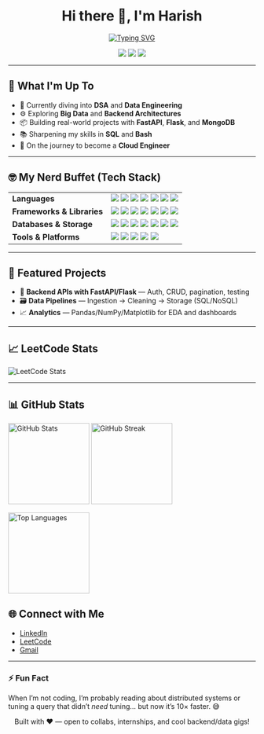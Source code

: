 <!-- Profile Header -->
<h1 align="center">Hi there 👋, I'm Harish</h1>

<div align="center">

[![Typing SVG](https://readme-typing-svg.demolab.com?font=Fira+Code&pause=1200&center=true&vCenter=true&width=600&lines=CS+Student+%40+SSNCE;Aspiring+Cloud+Engineer;Backend+Developer;Data+Enthusiast;Always+learning+DSA+%26+Data+Engineering)](https://git.io/typing-svg)

</div>


<p align="center">
  <img src="https://img.shields.io/badge/Cloud-Engineer-informational?style=for-the-badge" />
  <img src="https://img.shields.io/badge/Backend-Developer-success?style=for-the-badge" />
  <img src="https://img.shields.io/badge/Data-Enthusiast-blueviolet?style=for-the-badge" />
</p>

---

## 🚀 What I'm Up To
- 🔭 Currently diving into **DSA** and **Data Engineering**
- ⚙️ Exploring **Big Data** and **Backend Architectures**
- 📦 Building real-world projects with **FastAPI**, **Flask**, and **MongoDB**
- 📚 Sharpening my skills in **SQL** and **Bash**
- 🌱 On the journey to become a **Cloud Engineer**

---

## 🤓 My Nerd Buffet (Tech Stack)

<table>
  <tr>
    <td><b>Languages</b></td>
    <td>
      <img src="https://img.shields.io/badge/Python-3776AB?logo=python&logoColor=white" />
      <img src="https://img.shields.io/badge/Java-007396?logo=java&logoColor=white" />
      <img src="https://img.shields.io/badge/C-00599C?logo=c&logoColor=white" />
      <img src="https://img.shields.io/badge/HTML5-E34F26?logo=html5&logoColor=white" />
      <img src="https://img.shields.io/badge/CSS3-1572B6?logo=css3&logoColor=white" />
      <img src="https://img.shields.io/badge/JavaScript-F7DF1E?logo=javascript&logoColor=black" />
      <img src="https://img.shields.io/badge/SQL-336791?logo=postgresql&logoColor=white" />
    </td>
  </tr>
  <tr>
    <td><b>Frameworks & Libraries</b></td>
    <td>
      <img src="https://img.shields.io/badge/Flask-000000?logo=flask&logoColor=white" />
      <img src="https://img.shields.io/badge/FastAPI-009688?logo=fastapi&logoColor=white" />
      <img src="https://img.shields.io/badge/React-20232A?logo=react&logoColor=61DAFB" />
      <img src="https://img.shields.io/badge/Tailwind-38B2AC?logo=tailwindcss&logoColor=white" />
      <img src="https://img.shields.io/badge/Pandas-150458?logo=pandas&logoColor=white" />
      <img src="https://img.shields.io/badge/NumPy-013243?logo=numpy&logoColor=white" />
      <img src="https://img.shields.io/badge/Matplotlib-11557c?logo=plotly&logoColor=white" />
    </td>
  </tr>
  <tr>
    <td><b>Databases & Storage</b></td>
    <td>
      <img src="https://img.shields.io/badge/MySQL-4479A1?logo=mysql&logoColor=white" />
      <img src="https://img.shields.io/badge/PostgreSQL-336791?logo=postgresql&logoColor=white" />
      <img src="https://img.shields.io/badge/SQLite-003B57?logo=sqlite&logoColor=white" />
      <img src="https://img.shields.io/badge/MongoDB-47A248?logo=mongodb&logoColor=white" />
      <img src="https://img.shields.io/badge/Oracle-F80000?logo=oracle&logoColor=white" />
      <img src="https://img.shields.io/badge/Hadoop-FF9900?logo=apachehadoop&logoColor=black" />
      <img src="https://img.shields.io/badge/Cassandra-1287B1?logo=apachecassandra&logoColor=white" />
    </td>
  </tr>
  <tr>
    <td><b>Tools & Platforms</b></td>
    <td>
      <img src="https://img.shields.io/badge/Linux-FCC624?logo=linux&logoColor=black" />
      <img src="https://img.shields.io/badge/Postman-FF6C37?logo=postman&logoColor=white" />
      <img src="https://img.shields.io/badge/VSCode-0078d7?logo=visualstudiocode&logoColor=white" />
      <img src="https://img.shields.io/badge/Git-F05032?logo=git&logoColor=white" />
      <img src="https://img.shields.io/badge/GitHub-181717?logo=github&logoColor=white" />
    </td>
  </tr>
</table>

---

## 🧠 Featured Projects
- 🧰 **Backend APIs with FastAPI/Flask** — Auth, CRUD, pagination, testing
- 🗃️ **Data Pipelines** — Ingestion → Cleaning → Storage (SQL/NoSQL)
- 📈 **Analytics** — Pandas/NumPy/Matplotlib for EDA and dashboards


---

## 📈 LeetCode Stats
<p>
  <!-- Replace `your-leetcode-username` -->
  <img src="https://leetcard.jacoblin.cool/HarishDevanathan?theme=light&font=Fira%20Code&ext=heatmap" alt="LeetCode Stats" />
</p>

---

## 📊 GitHub Stats
<p align="left">
  <img height="165" src="https://github-readme-stats.vercel.app/api?username=HarishDevanathan&show_icons=true&include_all_commits=true&count_private=true" alt="GitHub Stats" />
  <img height="165" src="https://streak-stats.demolab.com?user=HarishDevanathan" alt="GitHub Streak" />
</p>

<p align="left">
  <img height="165" src="https://github-readme-stats.vercel.app/api/top-langs/?username=HarishDevanathan&layout=compact&langs_count=8" alt="Top Languages" />
</p>


## 🌐 Connect with Me
<!-- Replace the # with your actual links -->
- <a href="https://www.linkedin.com/in/your-linkedin">LinkedIn</a>
- <a href="https://leetcode.com/your-leetcode">LeetCode</a>
- <a href="mailto:harishdevanathan123@gmail.com">Gmail</a>

---

### ⚡ Fun Fact
When I’m not coding, I’m probably reading about distributed systems or tuning a query that didn’t *need* tuning… but now it’s 10× faster. 😅

<!-- Footer -->
<p align="center">
  Built with ❤️ — open to collabs, internships, and cool backend/data gigs!
</p>
